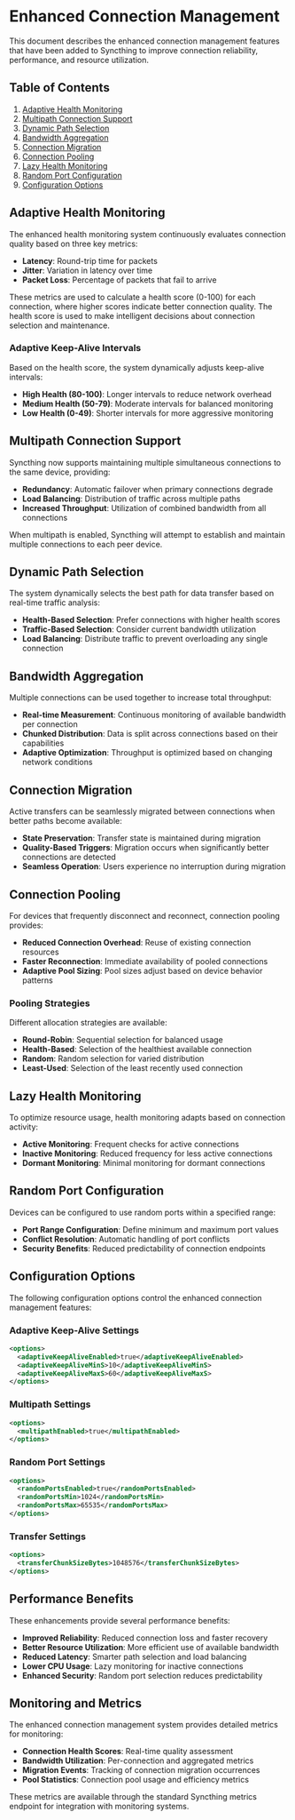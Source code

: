 # Enhanced Connection Management

This document describes the enhanced connection management features that have been added to Syncthing to improve connection reliability, performance, and resource utilization.

## Table of Contents
1. [Adaptive Health Monitoring](#adaptive-health-monitoring)
2. [Multipath Connection Support](#multipath-connection-support)
3. [Dynamic Path Selection](#dynamic-path-selection)
4. [Bandwidth Aggregation](#bandwidth-aggregation)
5. [Connection Migration](#connection-migration)
6. [Connection Pooling](#connection-pooling)
7. [Lazy Health Monitoring](#lazy-health-monitoring)
8. [Random Port Configuration](#random-port-configuration)
9. [Configuration Options](#configuration-options)

## Adaptive Health Monitoring

The enhanced health monitoring system continuously evaluates connection quality based on three key metrics:

- **Latency**: Round-trip time for packets
- **Jitter**: Variation in latency over time
- **Packet Loss**: Percentage of packets that fail to arrive

These metrics are used to calculate a health score (0-100) for each connection, where higher scores indicate better connection quality. The health score is used to make intelligent decisions about connection selection and maintenance.

### Adaptive Keep-Alive Intervals

Based on the health score, the system dynamically adjusts keep-alive intervals:
- **High Health (80-100)**: Longer intervals to reduce network overhead
- **Medium Health (50-79)**: Moderate intervals for balanced monitoring
- **Low Health (0-49)**: Shorter intervals for more aggressive monitoring

## Multipath Connection Support

Syncthing now supports maintaining multiple simultaneous connections to the same device, providing:
- **Redundancy**: Automatic failover when primary connections degrade
- **Load Balancing**: Distribution of traffic across multiple paths
- **Increased Throughput**: Utilization of combined bandwidth from all connections

When multipath is enabled, Syncthing will attempt to establish and maintain multiple connections to each peer device.

## Dynamic Path Selection

The system dynamically selects the best path for data transfer based on real-time traffic analysis:
- **Health-Based Selection**: Prefer connections with higher health scores
- **Traffic-Based Selection**: Consider current bandwidth utilization
- **Load Balancing**: Distribute traffic to prevent overloading any single connection

## Bandwidth Aggregation

Multiple connections can be used together to increase total throughput:
- **Real-time Measurement**: Continuous monitoring of available bandwidth per connection
- **Chunked Distribution**: Data is split across connections based on their capabilities
- **Adaptive Optimization**: Throughput is optimized based on changing network conditions

## Connection Migration

Active transfers can be seamlessly migrated between connections when better paths become available:
- **State Preservation**: Transfer state is maintained during migration
- **Quality-Based Triggers**: Migration occurs when significantly better connections are detected
- **Seamless Operation**: Users experience no interruption during migration

## Connection Pooling

For devices that frequently disconnect and reconnect, connection pooling provides:
- **Reduced Connection Overhead**: Reuse of existing connection resources
- **Faster Reconnection**: Immediate availability of pooled connections
- **Adaptive Pool Sizing**: Pool sizes adjust based on device behavior patterns

### Pooling Strategies

Different allocation strategies are available:
- **Round-Robin**: Sequential selection for balanced usage
- **Health-Based**: Selection of the healthiest available connection
- **Random**: Random selection for varied distribution
- **Least-Used**: Selection of the least recently used connection

## Lazy Health Monitoring

To optimize resource usage, health monitoring adapts based on connection activity:
- **Active Monitoring**: Frequent checks for active connections
- **Inactive Monitoring**: Reduced frequency for less active connections
- **Dormant Monitoring**: Minimal monitoring for dormant connections

## Random Port Configuration

Devices can be configured to use random ports within a specified range:
- **Port Range Configuration**: Define minimum and maximum port values
- **Conflict Resolution**: Automatic handling of port conflicts
- **Security Benefits**: Reduced predictability of connection endpoints

## Configuration Options

The following configuration options control the enhanced connection management features:

### Adaptive Keep-Alive Settings
```xml
<options>
  <adaptiveKeepAliveEnabled>true</adaptiveKeepAliveEnabled>
  <adaptiveKeepAliveMinS>10</adaptiveKeepAliveMinS>
  <adaptiveKeepAliveMaxS>60</adaptiveKeepAliveMaxS>
</options>
```

### Multipath Settings
```xml
<options>
  <multipathEnabled>true</multipathEnabled>
</options>
```

### Random Port Settings
```xml
<options>
  <randomPortsEnabled>true</randomPortsEnabled>
  <randomPortsMin>1024</randomPortsMin>
  <randomPortsMax>65535</randomPortsMax>
</options>
```

### Transfer Settings
```xml
<options>
  <transferChunkSizeBytes>1048576</transferChunkSizeBytes>
</options>
```

## Performance Benefits

These enhancements provide several performance benefits:
- **Improved Reliability**: Reduced connection loss and faster recovery
- **Better Resource Utilization**: More efficient use of available bandwidth
- **Reduced Latency**: Smarter path selection and load balancing
- **Lower CPU Usage**: Lazy monitoring for inactive connections
- **Enhanced Security**: Random port selection reduces predictability

## Monitoring and Metrics

The enhanced connection management system provides detailed metrics for monitoring:
- **Connection Health Scores**: Real-time quality assessment
- **Bandwidth Utilization**: Per-connection and aggregated metrics
- **Migration Events**: Tracking of connection migration occurrences
- **Pool Statistics**: Connection pool usage and efficiency metrics

These metrics are available through the standard Syncthing metrics endpoint for integration with monitoring systems.